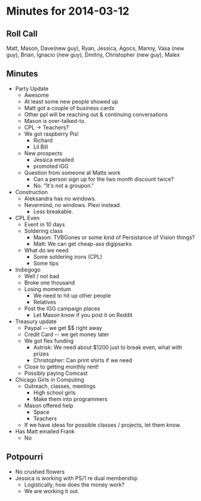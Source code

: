 Minutes for 2014-03-12
======================

Roll Call
---------
Matt, Mason, Dave(new guy), Ryan, Jessica, Agocs, Manny, Vasa (new guy), Brian, Ignacio (new guy), Dmitriy, Christopher (new guy), Malex

Minutes
-------

- Party Update
	- Awesome
	- At least some new people showed up
	- Matt got a couple of business cards
	- Other ppl will be reaching out & continuing conversations
	- Mason is over-talked-to.
	- CPL -> Teachers?
	- We got raspberry Pis!
		- Richard
		- Lil Bill
	- New prospects
		- Jessica emailed
		- promoted IGG
	- Question from someone at Matts work
		- Can a person sign up for the two month discount twice?
		- No. "It's not a groupon."
- Construction
	- Aleksandra has no windows.
	- Nevermind, no windows. Plexi instead.
		- Less breakable. 
- CPL Even
	- Event in 10 days
	- Soldering class
		- Mason: TVBGones or some kind of Persistance of Vision things?
		- Matt: We can get cheap-ass digipsarks
	- What do we need
		- Some soldering irons (CPL)
		- Some tips
- Indiegogo
	- Well / not bad
	- Broke one thousand
	- Losing momentum
		- We need to hit up other people
		- Relatives
	- Post the IGG campaign places
		- Let Mason know if you post it on Reddit
- Treasury update
	- Paypal -- we get $$ right away
	- Credit Card -- we get money later
	- We got flex funding
		- Astrisk: We need about $1200 just to break even, what with prizes
		- Christopher: Can print shirts if we need
	- Close to getting monthly rent!
	- Possibly paying Comcast
- Chicago Girls in Computing
	- Outreach, classes, meetings
		- High school girls
		- Make them into programmers
	- Mason offered help
		- Space
		- Teachers
	- If we have ideas for possible classes / projects, let them know.
- Has Matt emailed Frank
	- No
		

Potpourri
---------

- No crushed flowers
- Jessica is working with PS/1 re dual membership
	- Logistically, how does the money work?
	- We are working it out.
